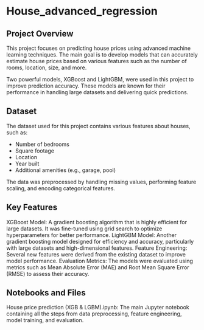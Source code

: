 # House_advanced_regression

## Project Overview
This project focuses on predicting house prices using advanced machine learning techniques. The main goal is to develop models that can accurately estimate house prices based on various features such as the number of rooms, location, size, and more.

Two powerful models, XGBoost and LightGBM, were used in this project to improve prediction accuracy. These models are known for their performance in handling large datasets and delivering quick predictions.

## Dataset
The dataset used for this project contains various features about houses, such as:

- Number of bedrooms
- Square footage
- Location
- Year built
- Additional amenities (e.g., garage, pool)
  
The data was preprocessed by handling missing values, performing feature scaling, and encoding categorical features.

## Key Features
XGBoost Model: A gradient boosting algorithm that is highly efficient for large datasets. It was fine-tuned using grid search to optimize hyperparameters for better performance.
LightGBM Model: Another gradient boosting model designed for efficiency and accuracy, particularly with large datasets and high-dimensional features.
Feature Engineering: Several new features were derived from the existing dataset to improve model performance.
Evaluation Metrics: The models were evaluated using metrics such as Mean Absolute Error (MAE) and Root Mean Square Error (RMSE) to assess their accuracy.
## Notebooks and Files
House price prediction (XGB & LGBM).ipynb: The main Jupyter notebook containing all the steps from data preprocessing, feature engineering, model training, and evaluation.
